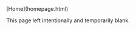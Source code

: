<link href="styles.css" rel="stylesheet"></link>
[Home](homepage.html)

This page left intentionally and temporarily blank.
